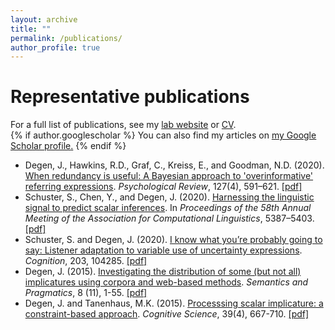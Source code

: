 ```yaml
---
layout: archive
title: ""
permalink: /publications/
author_profile: true
---
```


# Representative publications

For a full list of publications, see my [lab website](http://alpslab.stanford.edu//publications.html) or [CV](https://thegricean.github.io/cv/).  
{% if author.googlescholar %}
  You can also find my articles on <u><a href="{{author.googlescholar}}">my Google Scholar profile</a>.</u>
{% endif %}

- Degen, J., Hawkins, R.D., Graf, C., Kreiss, E., and Goodman, N.D. (2020). [When redundancy is useful: A Bayesian approach to 'overinformative' referring expressions](https://psycnet.apa.org/record/2020-22960-001). *Psychological Review*, 127(4), 591–621. [\[pdf\]](http://alpslab.stanford.edu//papers/2020_DegenEtAl.pdf)
- Schuster, S., Chen, Y., and Degen, J. (2020). [Harnessing the linguistic signal to predict scalar inferences](https://www.aclweb.org/anthology/2020.acl-main.479.pdf). In *Proceedings of the 58th Annual Meeting of the Association for Computational Linguistics*, 5387–5403. [\[pdf\]](http://alpslab.stanford.edu//papers/2020_SchusterChenDegen.pdf)
- Schuster, S. and Degen, J. (2020). [I know what you’re probably going to say: Listener adaptation to variable use of uncertainty expressions](https://www.sciencedirect.com/science/article/pii/S0010027720301049). *Cognition*, 203, 104285. [\[pdf\]](http://alpslab.stanford.edu//papers/2020_SchusterDegen_submitted.pdf)
- Degen, J. (2015). [Investigating the distribution of some (but not all) implicatures using corpora and web-based methods](http://semprag.org/article/view/sp.8.11). *Semantics and Pragmatics*, 8 (11), 1-55. [\[pdf\]](http://alpslab.stanford.edu//papers/2015_Degen_SP.pdf)
- Degen, J. and Tanenhaus, M.K. (2015). [Processsing scalar implicature: a constraint-based approach](https://onlinelibrary.wiley.com/doi/full/10.1111/cogs.12171). *Cognitive Science*, 39(4), 667-710. [\[pdf\]](http://alpslab.stanford.edu//papers/2015_DegenTanenhaus.pdf)
